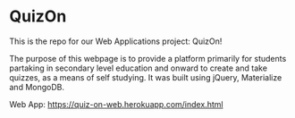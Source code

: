 # QuizOn
This is the repo for our Web Applications project: QuizOn!

The purpose of this webpage is to provide a platform primarily for students partaking in secondary level education and onward to create and take quizzes, as a means of self studying. It was built using jQuery, Materialize and MongoDB.

Web App:
https://quiz-on-web.herokuapp.com/index.html
